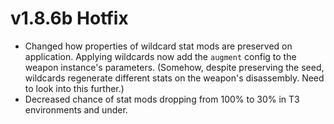 # v1.8.6b Hotfix
- Changed how properties of wildcard stat mods are preserved on application. Applying wildcards now add the `augment` config to the weapon instance's parameters. (Somehow, despite preserving the seed, wildcards regenerate different stats on the weapon's disassembly. Need to look into this further.)
- Decreased chance of stat mods dropping from 100% to 30% in T3 environments and under.